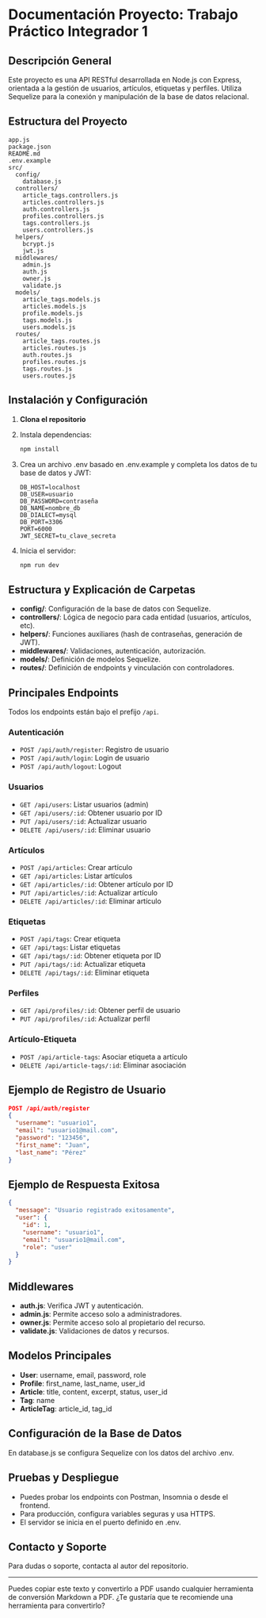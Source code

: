 # Documentación Proyecto: Trabajo Práctico Integrador 1

## Descripción General

Este proyecto es una API RESTful desarrollada en Node.js con Express, orientada a la gestión de usuarios, artículos, etiquetas y perfiles. Utiliza Sequelize para la conexión y manipulación de la base de datos relacional.

## Estructura del Proyecto

```
app.js
package.json
README.md
.env.example
src/
  config/
    database.js
  controllers/
    article_tags.controllers.js
    articles.controllers.js
    auth.controllers.js
    profiles.controllers.js
    tags.controllers.js
    users.controllers.js
  helpers/
    bcrypt.js
    jwt.js
  middlewares/
    admin.js
    auth.js
    owner.js
    validate.js
  models/
    article_tags.models.js
    articles.models.js
    profile.models.js
    tags.models.js
    users.models.js
  routes/
    article_tags.routes.js
    articles.routes.js
    auth.routes.js
    profiles.routes.js
    tags.routes.js
    users.routes.js
```

## Instalación y Configuración

1. **Clona el repositorio**
2. Instala dependencias:
   ```bash
   npm install
   ```
3. Crea un archivo .env basado en .env.example y completa los datos de tu base de datos y JWT:

   ```
   DB_HOST=localhost
   DB_USER=usuario
   DB_PASSWORD=contraseña
   DB_NAME=nombre_db
   DB_DIALECT=mysql
   DB_PORT=3306
   PORT=6000
   JWT_SECRET=tu_clave_secreta
   ```

4. Inicia el servidor:
   ```bash
   npm run dev
   ```

## Estructura y Explicación de Carpetas

- **config/**: Configuración de la base de datos con Sequelize.
- **controllers/**: Lógica de negocio para cada entidad (usuarios, artículos, etc).
- **helpers/**: Funciones auxiliares (hash de contraseñas, generación de JWT).
- **middlewares/**: Validaciones, autenticación, autorización.
- **models/**: Definición de modelos Sequelize.
- **routes/**: Definición de endpoints y vinculación con controladores.

## Principales Endpoints

Todos los endpoints están bajo el prefijo `/api`.

### Autenticación

- `POST /api/auth/register`: Registro de usuario
- `POST /api/auth/login`: Login de usuario
- `POST /api/auth/logout`: Logout

### Usuarios

- `GET /api/users`: Listar usuarios (admin)
- `GET /api/users/:id`: Obtener usuario por ID
- `PUT /api/users/:id`: Actualizar usuario
- `DELETE /api/users/:id`: Eliminar usuario

### Artículos

- `POST /api/articles`: Crear artículo
- `GET /api/articles`: Listar artículos
- `GET /api/articles/:id`: Obtener artículo por ID
- `PUT /api/articles/:id`: Actualizar artículo
- `DELETE /api/articles/:id`: Eliminar artículo

### Etiquetas

- `POST /api/tags`: Crear etiqueta
- `GET /api/tags`: Listar etiquetas
- `GET /api/tags/:id`: Obtener etiqueta por ID
- `PUT /api/tags/:id`: Actualizar etiqueta
- `DELETE /api/tags/:id`: Eliminar etiqueta

### Perfiles

- `GET /api/profiles/:id`: Obtener perfil de usuario
- `PUT /api/profiles/:id`: Actualizar perfil

### Artículo-Etiqueta

- `POST /api/article-tags`: Asociar etiqueta a artículo
- `DELETE /api/article-tags/:id`: Eliminar asociación

## Ejemplo de Registro de Usuario

```json
POST /api/auth/register
{
  "username": "usuario1",
  "email": "usuario1@mail.com",
  "password": "123456",
  "first_name": "Juan",
  "last_name": "Pérez"
}
```

## Ejemplo de Respuesta Exitosa

```json
{
  "message": "Usuario registrado exitosamente",
  "user": {
    "id": 1,
    "username": "usuario1",
    "email": "usuario1@mail.com",
    "role": "user"
  }
}
```

## Middlewares

- **auth.js**: Verifica JWT y autenticación.
- **admin.js**: Permite acceso solo a administradores.
- **owner.js**: Permite acceso solo al propietario del recurso.
- **validate.js**: Validaciones de datos y recursos.

## Modelos Principales

- **User**: username, email, password, role
- **Profile**: first_name, last_name, user_id
- **Article**: title, content, excerpt, status, user_id
- **Tag**: name
- **ArticleTag**: article_id, tag_id

## Configuración de la Base de Datos

En database.js se configura Sequelize con los datos del archivo .env.

## Pruebas y Despliegue

- Puedes probar los endpoints con Postman, Insomnia o desde el frontend.
- Para producción, configura variables seguras y usa HTTPS.
- El servidor se inicia en el puerto definido en .env.

## Contacto y Soporte

Para dudas o soporte, contacta al autor del repositorio.

---

Puedes copiar este texto y convertirlo a PDF usando cualquier herramienta de conversión Markdown a PDF. ¿Te gustaría que te recomiende una herramienta para convertirlo?
